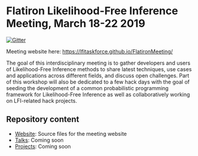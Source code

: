 # Flatiron Likelihood-Free Inference Meeting, March 18-22 2019

[![Gitter](https://badges.gitter.im/LFITaskForce/FlatironMeeting.svg)](https://gitter.im/LFITaskForce/FlatironMeeting?utm_source=badge&utm_medium=badge&utm_campaign=pr-badge)

Meeting website here: https://lfitaskforce.github.io/FlatironMeeting/

The goal of this interdisciplinary meeting is to gather developers and users of Likelihood-Free
Inference methods to share latest techniques, use cases and applications across
different fields, and discuss open challenges. Part of this workshop will also
be dedicated to a few hack days with the goal of seeding the development of a
common probabilistic programming framework for Likelihood-Free Inference as well
as collaboratively working on LFI-related hack projects.

## Repository content

  - [Website](docs/): Source files for the meeting website
  - [Talks](talks/): Coming soon
  - [Projects](projects/): Coming soon
